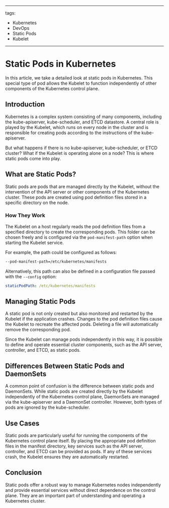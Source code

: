 

---
tags:
- Kubernetes
- DevOps
- Static Pods
- Kubelet
---

# Static Pods in Kubernetes

In this article, we take a detailed look at static pods in Kubernetes. This special type of pod allows the Kubelet to function independently of other components of the Kubernetes control plane.

## Introduction

Kubernetes is a complex system consisting of many components, including the kube-apiserver, kube-scheduler, and ETCD datastore. A central role is played by the Kubelet, which runs on every node in the cluster and is responsible for creating pods according to the instructions of the kube-apiserver.

But what happens if there is no kube-apiserver, kube-scheduler, or ETCD cluster? What if the Kubelet is operating alone on a node? This is where static pods come into play.

## What are Static Pods?

Static pods are pods that are managed directly by the Kubelet, without the intervention of the API server or other components of the Kubernetes cluster. These pods are created using pod definition files stored in a specific directory on the node.

### How They Work

The Kubelet on a host regularly reads the pod definition files from a specified directory to create the corresponding pods. This folder can be chosen freely and is configured via the `pod-manifest-path` option when starting the Kubelet service.

For example, the path could be configured as follows:
```sh
--pod-manifest-path=/etc/kubernetes/manifests
```


Alternatively, this path can also be defined in a configuration file passed with the `--config` option:

```yaml
staticPodPath: /etc/kubernetes/manifests
```

## Managing Static Pods

A static pod is not only created but also monitored and restarted by the Kubelet if the application crashes. Changes to the pod definition files cause the Kubelet to recreate the affected pods. Deleting a file will automatically remove the corresponding pod.

Since the Kubelet can manage pods independently in this way, it is possible to define and operate essential cluster components, such as the API server, controller, and ETCD, as static pods.

## Differences Between Static Pods and DaemonSets

A common point of confusion is the difference between static pods and DaemonSets. While static pods are created directly by the Kubelet independently of the Kubernetes control plane, DaemonSets are managed via the kube-apiserver and a DaemonSet controller. However, both types of pods are ignored by the kube-scheduler.

## Use Cases

Static pods are particularly useful for running the components of the Kubernetes control plane itself. By placing the appropriate pod definition files in the manifest directory, key services such as the API server, controller, and ETCD can be provided as pods. If any of these services crash, the Kubelet ensures they are automatically restarted.

## Conclusion

Static pods offer a robust way to manage Kubernetes nodes independently and provide essential services without direct dependence on the control plane. They are an important part of understanding and operating a Kubernetes cluster.


